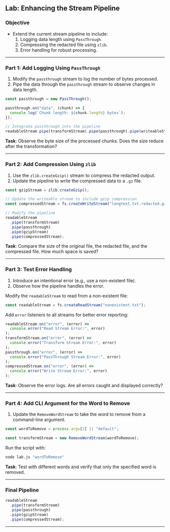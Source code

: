 ## **Lab: Enhancing the Stream Pipeline**

### **Objective**

- Extend the current stream pipeline to include:
  1. Logging data length using `PassThrough`.
  2. Compressing the redacted file using `zlib`.
  3. Error handling for robust processing.

---

### **Part 1: Add Logging Using `PassThrough`**

1. Modify the `passthrough` stream to log the number of bytes processed.
2. Pipe the data through the `passthrough` stream to observe changes in data length.

```javascript
const passthrough = new PassThrough();

passthrough.on("data", (chunk) => {
  console.log(`Chunk length: ${chunk.length} bytes`);
});

// Integrate passthrough into the pipeline
readableStream.pipe(transformStream).pipe(passthrough).pipe(writeableStream);
```

**Task**: Observe the byte size of the processed chunks. Does the size reduce after the transformation?

---

### **Part 2: Add Compression Using `zlib`**

1. Use the `zlib.createGzip()` stream to compress the redacted output.
2. Update the pipeline to write the compressed data to a `.gz` file.

```javascript
const gzipStream = zlib.createGzip();

// Update the writeable stream to include gzip compression
const compressedStream = fs.createWriteStream("longtext.txt.redacted.gz");

// Modify the pipeline
readableStream
  .pipe(transformStream)
  .pipe(passthrough)
  .pipe(gzipStream)
  .pipe(compressedStream);
```

**Task**: Compare the size of the original file, the redacted file, and the compressed file. How much space is saved?

---

### **Part 3: Test Error Handling**

1. Introduce an intentional error (e.g., use a non-existent file).
2. Observe how the pipeline handles the error.

Modify the `readableStream` to read from a non-existent file:

```javascript
const readableStream = fs.createReadStream("nonexistent.txt");
```

Add `error` listeners to all streams for better error reporting:

```javascript
readableStream.on("error", (error) =>
  console.error("Read Stream Error:", error)
);
transformStream.on("error", (error) =>
  console.error("Transform Stream Error:", error)
);
passthrough.on("error", (error) =>
  console.error("PassThrough Stream Error:", error)
);
compressedStream.on("error", (error) =>
  console.error("Write Stream Error:", error)
);
```

**Task**: Observe the error logs. Are all errors caught and displayed correctly?

---

### **Part 4: Add CLI Argument for the Word to Remove**

1. Update the `RemoveWordStream` to take the word to remove from a command-line argument.

```javascript
const wordToRemove = process.argv[2] || "default";

const transformStream = new RemoveWordStream(wordToRemove);
```

Run the script with:

```bash
node lab.js "wordToRemove"
```

**Task**: Test with different words and verify that only the specified word is removed.

---

### **Final Pipeline**

```javascript
readableStream
  .pipe(transformStream)
  .pipe(passthrough)
  .pipe(gzipStream)
  .pipe(compressedStream);
```

---
